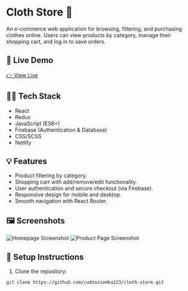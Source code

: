 # Cloth Store 🛒

An e-commerce web application for browsing, filtering, and purchasing clothes online. Users can view products by category, manage their shopping cart, and log in to save orders.

## 🚀 Live Demo

[👉 View Live](https://clothing-shop-page.netlify.app/)

## 🧑‍💻 Tech Stack

- React
- Redux
- JavaScript (ES6+)
- Firebase (Authentication & Database)
- CSS/SCSS
- Netlify

## 💡 Features

- Product filtering by category.
- Shopping cart with add/remove/edit functionality.
- User authentication and secure checkout (via Firebase).
- Responsive design for mobile and desktop.
- Smooth navigation with React Router.

## 🖼️ Screenshots

![Homepage Screenshot](./screenshots/homepage.png)
![Product Page Screenshot](./screenshots/product-page.png)

## 🔧 Setup Instructions

1. Clone the repository:
```bash
git clone https://github.com/cudzoziemka123/cloth-store.git

